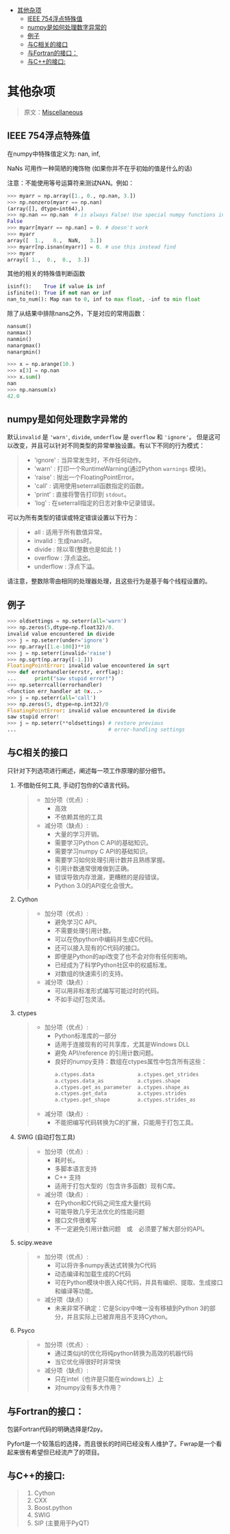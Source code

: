 <!-- TOC -->

- [其他杂项](#其他杂项)
  - [IEEE 754浮点特殊值](#ieee-754浮点特殊值)
  - [numpy是如何处理数字异常的](#numpy是如何处理数字异常的)
  - [例子](#例子)
  - [与C相关的接口](#与c相关的接口)
  - [与Fortran的接口：](#与fortran的接口)
  - [与C++的接口:](#与c的接口)

<!-- /TOC -->

# 其他杂项

> 原文：[Miscellaneous](https://docs.scipy.org/doc/numpy/user/misc.html)

## IEEE 754浮点特殊值

在numpy中特殊值定义为: nan, inf,

NaNs 可用作一种简陋的掩饰物 (如果你并不在乎初始的值是什么的话)

注意：不能使用等号运算符来测试NAN。例如：

```python
>>> myarr = np.array([1., 0., np.nan, 3.])
>>> np.nonzero(myarr == np.nan)
(array([], dtype=int64),)
>>> np.nan == np.nan  # is always False! Use special numpy functions instead.
False
>>> myarr[myarr == np.nan] = 0. # doesn't work
>>> myarr
array([  1.,   0.,  NaN,   3.])
>>> myarr[np.isnan(myarr)] = 0. # use this instead find
>>> myarr
array([ 1.,  0.,  0.,  3.])
```

其他的相关的特殊值判断函数

```python
isinf():    True if value is inf
isfinite(): True if not nan or inf
nan_to_num(): Map nan to 0, inf to max float, -inf to min float
```

除了从结果中排除nans之外，下是对应的常用函数：

```python
nansum()
nanmax()
nanmin()
nanargmax()
nanargmin()

>>> x = np.arange(10.)
>>> x[3] = np.nan
>>> x.sum()
nan
>>> np.nansum(x)
42.0
```

## numpy是如何处理数字异常的

默认``invalid`` 是 ``'warn'``, ``divide``, ``underflow`` 是 ``overflow`` 和 ``'ignore'``。 但是这可以改变，并且可以针对不同类型的异常单独设置。有以下不同的行为模式：

> - 'ignore' : 当异常发生时，不作任何动作。
> - 'warn' : 打印一个RuntimeWarning(通过Python ``warnings`` 模块)。
> - 'raise' : 抛出一个FloatingPointError。
> - 'call' : 调用使用seterrall函数指定的函数。
> - 'print' : 直接将警告打印到 ``stdout``。
> - 'log' : 在seterrall指定的日志对象中记录错误。

可以为所有类型的错误或特定错误设置以下行为：

> - all : 适用于所有数值异常。
> - invalid : 生成nans时。
> - divide : 除以零(整数也是如此！)
> - overflow : 浮点溢出。
> - underflow : 浮点下溢。

请注意，整数除零由相同的处理器处理，且这些行为是基于每个线程设置的。

## 例子

```python
>>> oldsettings = np.seterr(all='warn')
>>> np.zeros(5,dtype=np.float32)/0.
invalid value encountered in divide
>>> j = np.seterr(under='ignore')
>>> np.array([1.e-100])**10
>>> j = np.seterr(invalid='raise')
>>> np.sqrt(np.array([-1.]))
FloatingPointError: invalid value encountered in sqrt
>>> def errorhandler(errstr, errflag):
...      print("saw stupid error!")
>>> np.seterrcall(errorhandler)
<function err_handler at 0x...>
>>> j = np.seterr(all='call')
>>> np.zeros(5, dtype=np.int32)/0
FloatingPointError: invalid value encountered in divide
saw stupid error!
>>> j = np.seterr(**oldsettings) # restore previous
...                              # error-handling settings
```

## 与C相关的接口

只针对下列选项进行阐述，阐述每一项工作原理的部分细节。

1. 不借助任何工具, 手动打包你的C语言代码。
    > - 加分项（优点）:
    >   - 高效
    >   - 不依赖其他的工具
    > - 减分项（缺点）:
    >   - 大量的学习开销。
    >   - 需要学习Python C API的基础知识。
    >   - 需要学习numpy C API的基础知识。
    >   - 需要学习如何处理引用计数并且熟练掌握。
    >   - 引用计数通常很难做到正确。
    >   - 错误导致内存泄漏，更糟糕的是段错误。
    >   - Python 3.0的API变化会很大。
2. Cython
    > - 加分项（优点）:
    >   - 避免学习C API。
    >   - 不需要处理引用计数。
    >   - 可以在伪python中编码并生成C代码。
    >   - 还可以接入现有的C代码的接口。
    >   - 即便是Python的api改变了也不会对你有任何影响。
    >   - 已经成为了科学Python社区中的权威标准。
    >   - 对数组的快速索引的支持。
    > - 减分项（缺点）:
    >   - 可以用非标准形式编写可能过时的代码。
    >   - 不如手动打包灵活。
3. ctypes
    > - 加分项（优点）:
    >   - Python标准库的一部分
    >   - 适用于连接现有的可共享库，尤其是Windows DLL
    >   - 避免 API/reference 的引用计数问题。
    >   - 良好的numpy支持：数组在ctypes属性中包含所有这些：
    >       ```python
    >       a.ctypes.data              a.ctypes.get_strides
    >       a.ctypes.data_as           a.ctypes.shape
    >       a.ctypes.get_as_parameter  a.ctypes.shape_as
    >       a.ctypes.get_data          a.ctypes.strides
    >       a.ctypes.get_shape         a.ctypes.strides_as
    >       ```
    > - 减分项（缺点）:
    >   - 不能把编写代码转换为C的扩展，只能用于打包工具。
4. SWIG (自动打包工具)
    > - 加分项（优点）:
    >   - 耗时长。
    >   - 多脚本语言支持
    >   - C++ 支持
    >   - 适用于打包大型的（包含许多函数）现有C库。
    > - 减分项（缺点）:
    >   - 在Python和C代码之间生成大量代码
    >   - 可能导致几乎无法优化的性能问题
    >   - 接口文件很难写
    >   - 不一定避免引用计数问题　或　必须要了解大部分的API。
5. scipy.weave
    > - 加分项（优点）:
    >   - 可以将许多numpy表达式转换为C代码
    >   - 动态编译和加载生成的C代码
    >   - 可在Python模块中嵌入纯C代码，并具有编织、提取、生成接口和编译等功能。
    > - 减分项（缺点）:
    >   - 未来非常不确定：它是Scipy中唯一没有移植到Python 3的部分，并且实际上已被弃用且不支持Cython。
6. Psyco
    > - 加分项（优点）:
    >   - 通过类似jit的优化将纯python转换为高效的机器代码
    >   - 当它优化得很好时非常快
    > - 减分项（缺点）:
    >   - 只在intel（也许是只能在windows上）上
    >   - 对numpy没有多大作用？

## 与Fortran的接口：

包装Fortran代码的明确选择是f2py。

Pyfort是一个较落后的选择，而且很长的时间已经没有人维护了。Fwrap是一个看起来很有希望但已经流产了的项目。

## 与C++的接口:

> 1. Cython
> 1. CXX
> 1. Boost.python
> 1. SWIG
> 1. SIP (主要用于PyQT)